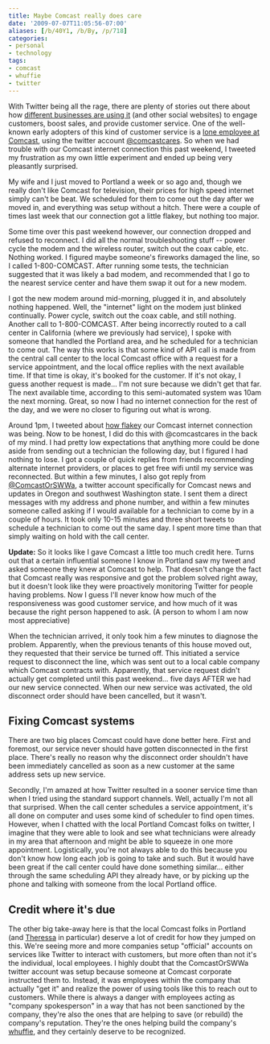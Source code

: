 ```yaml
---
title: Maybe Comcast really does care
date: '2009-07-07T11:05:56-07:00'
aliases: [/b/40Y1, /b/By, /p/718]
categories:
- personal
- technology
tags:
- comcast
- whuffie
- twitter
---
```

With Twitter being all the rage, there are plenty of stories out there about how [different businesses are using it][]
(and other social websites) to engage customers, boost sales, and provide customer service.  One of the well-known early
adopters of this kind of customer service is a [lone employee at Comcast][], using the twitter account
[@comcastcares][].  So when we had trouble with our Comcast internet connection this past weekend, I tweeted my
frustration as my own little experiment and ended up being very pleasantly surprised.

My wife and I just moved to Portland a week or so ago and, though we really don't like Comcast for television, their
prices for high speed internet simply can't be beat.  We scheduled for them to come out the day after we moved in, and
everything was setup without a hitch.  There were a couple of times last week that our connection got a little flakey,
but nothing too major.  

Some time over this past weekend however, our connection dropped and refused to reconnect.  I did all the normal
troubleshooting stuff -- power cycle the modem and the wireless router, switch out the coax cable, etc.  Nothing worked.
I figured maybe someone's fireworks damaged the line, so I called 1-800-COMCAST.  After running some tests, the
technician suggested that it was likely a bad modem, and recommended that I go to the nearest service center and have
them swap it out for a new modem.

I got the new modem around mid-morning, plugged it in, and absolutely nothing happened.  Well, the "internet" light on
the modem just blinked continually.  Power cycle, switch out the coax cable, and still nothing.  Another call to
1-800-COMCAST.  After being incorrectly routed to a call center in California (where we previously had service), I spoke
with someone that handled the Portland area, and he scheduled for a technician to come out.  The way this works is that
some kind of API call is made from the central call center to the local Comcast office with a request for a service
appointment, and the local office replies with the next available time.  If that time is okay, it's booked for the
customer.  If it's not okay, I guess another request is made... I'm not sure because we didn't get that far.  The next
available time, according to this semi-automated system was 10am the next morning.  Great, so now I had no internet
connection for the rest of the day, and we were no closer to figuring out what is wrong.

Around 1pm, I tweeted about [how flakey][] our Comcast internet connection was being.  Now to be honest, I did do this
with @comcastcares in the back of my mind.  I had pretty low expectations that anything more could be done aside from
sending out a technician the following day, but I figured I had nothing to lose.  I got a couple of quick replies from
friends recommending alternate internet providers, or places to get free wifi until my service was reconnected.  But
within a few minutes, I also got reply from [@ComcastOrSWWa][], a twitter account specifically for Comcast news and
updates in Oregon and southwest Washington state.  I sent them a direct messages with my address and phone number, and
within a few minutes someone called asking if I would available for a technician to come by in a couple of hours.  It
took only 10-15 minutes and three short tweets to schedule a technician to come out the same day.  I spent more time
than that simply waiting on hold with the call center.

**Update:** So it looks like I gave Comcast a little too much credit here.  Turns out that a certain influential someone
I know in Portland saw my tweet and asked someone they knew at Comcast to help.  That doesn't change the fact that
Comcast really was responsive and got the problem solved right away, but it doesn't look like they were proactively
monitoring Twitter for people having problems.  Now I guess I'll never know how much of the responsiveness was good
customer service, and how much of it was because the right person happened to ask.  (A person to whom I am now most
appreciative)

When the technician arrived, it only took him a few minutes to diagnose the problem.  Apparently, when the previous
tenants of this house moved out, they requested that their service be turned off.  This initiated a service request to
disconnect the line, which was sent out to a local cable company which Comcast contracts with.  Apparently, that service
request didn't actually get completed until this past weekend... five days AFTER we had our new service connected.  When
our new service was activated, the old disconnect order should have been cancelled, but it wasn't.


## Fixing Comcast systems ##

There are two big places Comcast could have done better here.  First and foremost, our service never should have gotten
disconnected in the first place.  There's really no reason why the disconnect order shouldn't have been immediately
cancelled as soon as a new customer at the same address sets up new service.  

Secondly, I'm amazed at how Twitter resulted in a sooner service time than when I tried using the standard support
channels.  Well, actually I'm not all that surprised.  When the call center schedules a service appointment, it's all
done on computer and uses some kind of scheduler to find open times.  However, when I chatted with the local Portland
Comcast folks on twitter, I imagine that they were able to look and see what technicians were already in my area that
afternoon and might be able to squeeze in one more appointment.  Logistically, you're not always able to do this because
you don't know how long each job is going to take and such.  But it would have been great if the call center could have
done something similar... either through the same scheduling API they already have, or by picking up the phone and
talking with someone from the local Portland office.


## Credit where it's due ##

The other big take-away here is that the local Comcast folks in Portland (and [Theressa][] in particular) deserve a lot
of credit for how they jumped on this.  We're seeing more and more companies setup "official" accounts on services like
Twitter to interact with customers, but more often than not it's the individual, local employees.  I highly doubt that
the ComcastOrSWWa twitter account was setup because someone at Comcast corporate instructed them to.  Instead, it was
employees within the company that actually "get it" and realize the power of using tools like this to reach out to
customers.  While there is always a danger with employees acting as "company spokesperson" in a way that has not been
sanctioned by the company, they're also the ones that are helping to save (or rebuild) the company's reputation.
They're the ones helping build the company's [whuffie][], and they certainly deserve to be recognized.


[different businesses are using it]: http://www.businessweek.com/technology/content/sep2008/tc2008095_320491.htm
[lone employee at Comcast]: http://www.businessweek.com/managing/content/jan2009/ca20090113_373506.htm
[@comcastcares]: http://twitter.com/comcastcares

[how flakey]: http://twitter.com/willnorris/status/2502451151
[@ComcastOrSWWa]: http://twitter.com/ComcastOrSWWa
[Theressa]: http://twitter.com/djtv
[whuffie]: http://www.thewhuffiefactor.com/
